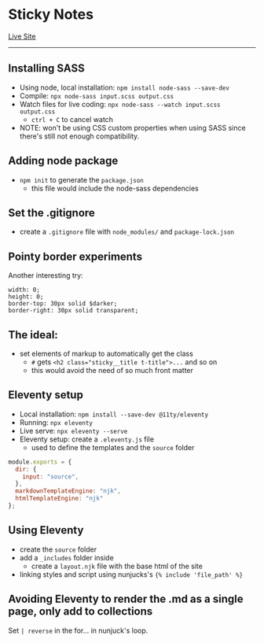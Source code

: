 # Sticky Notes

[Live Site](https://gabysantosw.github.io/sticky-sync/_site/index.html)

---

## Installing SASS
- Using node, local installation: `npm install node-sass --save-dev`
- Compile: `npx node-sass input.scss output.css`
- Watch files for live coding: `npx node-sass --watch input.scss output.css`
  - `ctrl + C` to cancel watch
- NOTE: won't be using CSS custom properties when using SASS since there's still not enough compatibility.

## Adding node package
- `npm init` to generate the `package.json`
  - this file would include the node-sass dependencies

## Set the .gitignore
- create a `.gitignore` file with `node_modules/` and `package-lock.json`

## Pointy border experiments
Another interesting try:
```
width: 0;
height: 0;
border-top: 30px solid $darker;
border-right: 30px solid transparent;
```

## The ideal:
- set elements of markup to automatically get the class
  - `#` gets `<h2 class="sticky__title t-title">...` and so on
  - this would avoid the need of so much front matter

## Eleventy setup
- Local installation: `npm install --save-dev @11ty/eleventy`
- Running: `npx eleventy`
- Live serve: `npx eleventy --serve`
- Eleventy setup: create a `.eleventy.js` file
  - used to define the templates and the `source` folder
```js
module.exports = {
  dir: {
    input: "source",
  },
  markdownTemplateEngine: "njk",
  htmlTemplateEngine: "njk"
};
```

## Using Eleventy
- create the `source` folder
- add a `_includes` folder inside
  - create a `layout.njk` file with the base html of the site
- linking styles and script using nunjucks's `{% include 'file_path' %}`

## Avoiding Eleventy to render the .md as a single page, only add to collections
Set `| reverse` in the for... in nunjuck's loop.
